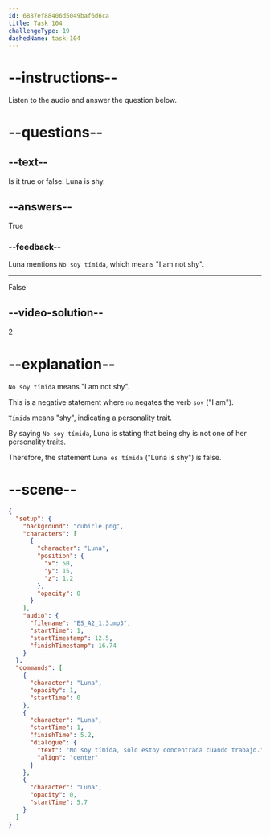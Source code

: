 ```yaml
---
id: 6887ef88406d5049baf6d6ca
title: Task 104
challengeType: 19
dashedName: task-104
---
```


<!-- Luna: No soy tímida, solo estoy concentrada cuando trabajo. -->

# --instructions--

Listen to the audio and answer the question below.

# --questions--

## --text--

Is it true or false: Luna is shy.

## --answers--

True

### --feedback--

Luna mentions `No soy tímida`, which means "I am not shy".

---

False

## --video-solution--

2

# --explanation--

`No soy tímida` means "I am not shy". 

This is a negative statement where `no` negates the verb `soy` ("I am"). 

`Tímida` means "shy", indicating a personality trait. 

By saying `No soy tímida`, Luna is stating that being shy is not one of her personality traits.

Therefore, the statement `Luna es tímida` ("Luna is shy") is false.

# --scene--

```json
{
  "setup": {
    "background": "cubicle.png",
    "characters": [
      {
        "character": "Luna",
        "position": {
          "x": 50,
          "y": 15,
          "z": 1.2
        },
        "opacity": 0
      }
    ],
    "audio": {
      "filename": "ES_A2_1.3.mp3",
      "startTime": 1,
      "startTimestamp": 12.5,
      "finishTimestamp": 16.74
    }
  },
  "commands": [
    {
      "character": "Luna",
      "opacity": 1,
      "startTime": 0
    },
    {
      "character": "Luna",
      "startTime": 1,
      "finishTime": 5.2,
      "dialogue": {
        "text": "No soy tímida, solo estoy concentrada cuando trabajo.",
        "align": "center"
      }
    },
    {
      "character": "Luna",
      "opacity": 0,
      "startTime": 5.7
    }
  ]
}
```
